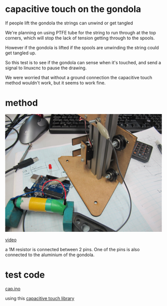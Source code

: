 # capacitive touch on the gondola

If people lift the gondola the strings can unwind or get tangled

We're planning on using PTFE tube for the string to run through at the top corners, which will stop the lack of tension getting through to the spools.

However if the gondola is lifted if the spools are unwinding the string could get tangled up.

So this test is to see if the gondola can sense when it's touched, and send a signal to linuxcnc to pause the drawing.

We were worried that without a ground connection the capacitive touch method wouldn't work, but it seems to work fine.

# method

![captouch.jpg](captouch.jpg)

[video](https://www.youtube.com/watch?v=7M-Ta0E2XPM&feature=youtu.be)

a 1M resistor is connected between 2 pins. One of the pins is also connected to the aluminium of the gondola.

# test code

[cap.ino](cap.ino)

using this [capacitive touch library](https://github.com/PaulStoffregen/CapacitiveSensor)
